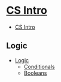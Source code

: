 # [CS Intro](/courses/csintro)

* [CS Intro](/courses/csintro)

## Logic

* [Logic](/courses/csintro1/logic.md)
    * [Conditionals](/courses/csintro1/logic/conditionals)
    * [Booleans](/courses/csintro1/logic/booleans)